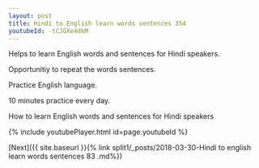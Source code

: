 ```yaml
---
layout: post
title: Hindi to English learn words sentences 354 
youtubeId: -tCJGXe4dkM
---
```

 
 
Helps to learn English words and sentences for Hindi speakers.

Opportunitiy to repeat the words sentences. 

Practice English language. 
 
10 minutes practice every day. 
 
How to learn English words and sentences for Hindi speakers 
 
{% include youtubePlayer.html id=page.youtubeId %}
 
 
[Next]({{ site.baseurl }}{% link  split1/_posts/2018-03-30-Hindi to english learn words sentences 83 .md%})
 
